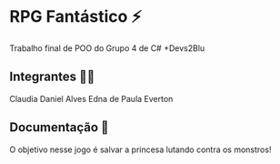 # RPG Fantástico ⚡
Trabalho final de POO do Grupo 4 de C# +Devs2Blu 
## Integrantes 👸🏻
Claudia
Daniel Alves
Edna de Paula
Everton

## Documentação 👹
O objetivo nesse jogo é salvar a princesa lutando contra os monstros!

